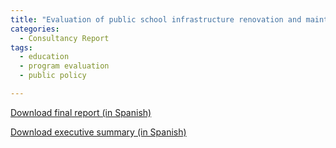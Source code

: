 ```yaml
---
title: "Evaluation of public school infrastructure renovation and maintenance programs for the Ministry of Finance Budget Office"
categories:
  - Consultancy Report
tags:
  - education
  - program evaluation
  - public policy

---
```


[Download final report (in Spanish)](https://www.dipres.gob.cl/597/articles-205704_informe_final.pdf)

[Download executive summary (in Spanish)](https://www.dipres.gob.cl/597/articles-205704_r_ejecutivo_institucional.pdf)
